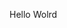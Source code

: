 Hello Wolrd


















































































































































































































































































































































































































































































































































































































































































































































































































































































































































































































































































































































































































































































































































































































































































































































































































































































































